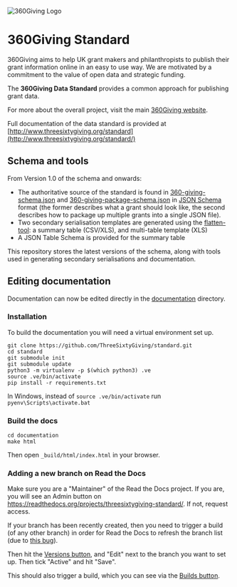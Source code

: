 ![360Giving Logo](http://openphilanthropy.files.wordpress.com/2014/02/cropped-360givinglogo-2010-size.jpg)

360Giving Standard
========

360Giving aims to help UK grant makers and philanthropists to publish their grant information online in an easy to use way.  We are motivated by a commitment to the value of open data and strategic funding.

The **360Giving Data Standard** provides a common approach for publishing grant data. 

For more about the overall project, visit the main [360Giving website](http://threesixtygiving.com/about/).

Full documentation of the data standard is provided at [http://www.threesixtygiving.org/standard](http://www.threesixtygiving.org/standard/)

## Schema and tools

From Version 1.0 of the schema and onwards:

* The authoritative source of the standard is found in [360-giving-schema.json](schema/360-giving-schema.json) and [360-giving-package-schema.json](schema/360-giving-package-schema.sjon) in [JSON Schema](http://json-schema.org/) format (the former describes what a grant should look like, the second describes how to package up multiple grants into a single JSON file).
* Two secondary serialisation templates are generated using the [flatten-tool](https://github.com/opendataservices/flatten-tool): a summary table (CSV/XLS), and multi-table template (XLS)
* A JSON Table Schema is provided for the summary table

This repository stores the latest versions of the schema, along with tools used in generating secondary serialisations and documentation.

## Editing documentation

Documentation can now be edited directly in the [documentation](documentation) directory.

### Installation

To build the documentation you will need a virtual environment set up. 

```
git clone https://github.com/ThreeSixtyGiving/standard.git
cd standard
git submodule init
git submodule update
python3 -m virtualenv -p $(which python3) .ve
source .ve/bin/activate
pip install -r requirements.txt
```
In Windows, instead of `source .ve/bin/activate` run `pyenv\Scripts\activate.bat`

### Build the docs

```
cd documentation
make html
```

Then open `_build/html/index.html` in your browser.

### Adding a new branch on Read the Docs

Make sure you are a "Maintainer" of the Read the Docs project. If you are, you will see an Admin button on https://readthedocs.org/projects/threesixtygiving-standard/. If not, request access.

If your branch has been recently created, then you need to trigger a build (of any other branch) in order for Read the Docs to refresh the branch list (due to [this bug](https://github.com/rtfd/readthedocs.org/issues/337#issuecomment-13445779)).

Then hit the [Versions button](https://readthedocs.org/projects/threesixtygiving-standard/builds/), and "Edit" next to the branch you want to set up. Then tick "Active" and hit "Save".

This should also trigger a build, which you can see via the [Builds button](https://readthedocs.org/projects/threesixtygiving-standard/builds/).

